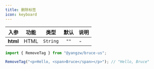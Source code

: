 ```yaml
---
title: 删除标签
icon: keyboard
---
```


入参|功能|类型|默认|说明
:-:|:-:|:-:|:-:|-
**html**|HTML|`String`|`""`|-

```js
import { RemoveTag } from "@yangzw/bruce-us";

RemoveTag("<p>Hello, <span>Bruce</span></p>"); // "Hello, Bruce"
```
